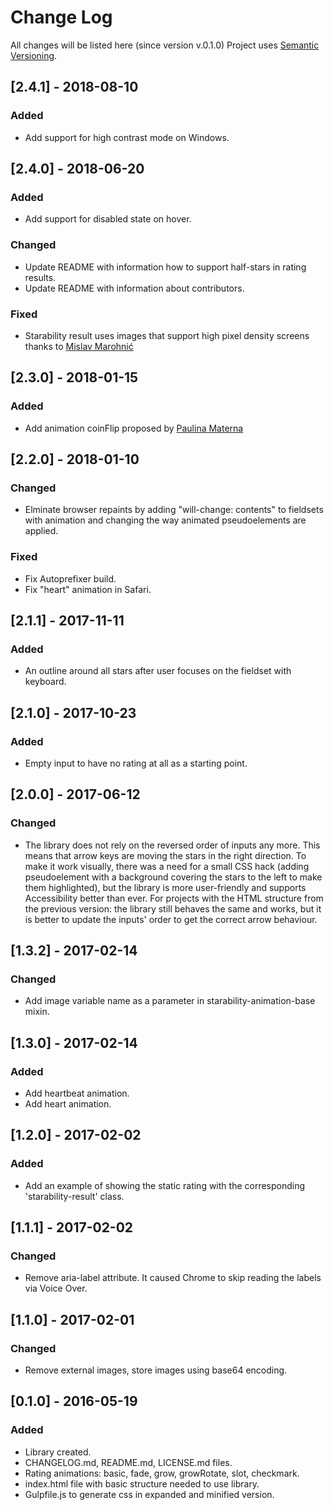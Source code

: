 # Change Log
All changes will be listed here (since version v.0.1.0)
Project uses [Semantic Versioning](http://semver.org/).

## [2.4.1] - 2018-08-10
### Added
- Add support for high contrast mode on Windows.

## [2.4.0] - 2018-06-20
### Added
- Add support for disabled state on hover.

### Changed
- Update README with information how to support half-stars in rating results.
- Update README with information about contributors.

### Fixed
- Starability result uses images that support high pixel density screens thanks to [Mislav Marohnić](https://github.com/mislav)

## [2.3.0] - 2018-01-15
### Added
- Add animation coinFlip proposed by [Paulina Materna](https://github.com/paulinamaterna)

## [2.2.0] - 2018-01-10
### Changed
- Elminate browser repaints by adding "will-change: contents" to fieldsets with animation and changing the way animated pseudoelements are applied.

### Fixed
- Fix Autoprefixer build.
- Fix "heart" animation in Safari.

## [2.1.1] - 2017-11-11
### Added
- An outline around all stars after user focuses on the fieldset with keyboard.

## [2.1.0] - 2017-10-23
### Added
- Empty input to have no rating at all as a starting point.

## [2.0.0] - 2017-06-12
### Changed
- The library does not rely on the reversed order of inputs any more. This means that arrow keys are moving the stars in the right direction. To make it work visually, there was a need for a small CSS hack (adding pseudoelement with a background covering the stars to the left to make them highlighted), but the library is more user-friendly and supports Accessibility better than ever. For projects with the HTML structure from the previous version: the library still behaves the same and works, but it is  better to update the inputs' order to get the correct arrow behaviour.

## [1.3.2] - 2017-02-14
### Changed
- Add image variable name as a parameter in starability-animation-base mixin.

## [1.3.0] - 2017-02-14
### Added
- Add heartbeat animation.
- Add heart animation.

## [1.2.0] - 2017-02-02
### Added
- Add an example of showing the static rating with the corresponding 'starability-result' class.

## [1.1.1] - 2017-02-02
### Changed
- Remove aria-label attribute. It caused Chrome to skip reading the labels via Voice Over.

## [1.1.0] - 2017-02-01
### Changed
- Remove external images, store images using base64 encoding.

## [0.1.0] - 2016-05-19
### Added
- Library created.
- CHANGELOG.md, README.md, LICENSE.md files.
- Rating animations: basic, fade, grow, growRotate, slot, checkmark.
- index.html file with basic structure needed to use library.
- Gulpfile.js to generate css in expanded and minified version.
